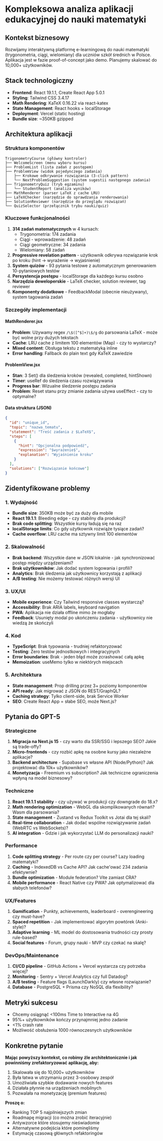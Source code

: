 # Kompleksowa analiza aplikacji edukacyjnej do nauki matematyki

## Kontekst biznesowy
Rozwijamy interaktywną platformę e-learningową do nauki matematyki (trygonometria, ciągi, wielomiany) dla uczniów szkół średnich w Polsce. Aplikacja jest w fazie proof-of-concept jako demo. Planujemy skalować do 10,000+ użytkowników.

## Stack technologiczny
- **Frontend**: React 19.1.1, Create React App 5.0.1
- **Styling**: Tailwind CSS 3.4.17
- **Math Rendering**: KaTeX 0.16.22 via react-katex
- **State Management**: React hooks + localStorage
- **Deployment**: Vercel (static hosting)
- **Bundle size**: ~350KB gzipped

## Architektura aplikacji

### Struktura komponentów
```
TrigonometryCourse (główny kontroler)
├── WelcomeScreen (menu wyboru kursu)
├── ProblemList (lista zadań z postępem)
├── ProblemView (widok pojedynczego zadania)
│   ├── Krokowe odkrywanie rozwiązania (3-click pattern)
│   └── NextProblemSuggestion (system sugestii następnego zadania)
├── TrigonometryQuiz (tryb egzaminu)
│   └── StudentReport (analiza wyników)
├── MathRenderer (parser LaTeX z cache LRU)
├── LaTeXChecker (narzędzie do sprawdzania renderowania)
├── SolutionReviewer (narzędzie do przeglądu rozwiązań)
└── QuizSelector (przełącznik trybu nauki/quiz)
```

### Kluczowe funkcjonalności
1. **314 zadań matematycznych** w 4 kursach:
   - Trygonometria: 174 zadania
   - Ciągi - wprowadzenie: 48 zadań  
   - Ciągi geometryczne: 34 zadania
   - Wielomiany: 58 zadań
2. **Progressive revelation pattern** - użytkownik odkrywa rozwiązanie krok po kroku (hint → wyrażenie → wyjaśnienie)
3. **System quizów** - 93 pytania testowe z automatycznym generowaniem 10-pytaniowych testów
4. **Persystencja postępu** - localStorage dla każdego kursu osobno
5. **Narzędzia deweloperskie** - LaTeX checker, solution reviewer, tag reviewer
6. **Komponenty dodatkowe** - FeedbackModal (obecnie nieużywany), system tagowania zadań

### Szczegóły implementacji

#### MathRenderer.jsx
- **Problem**: Używamy regex `/\$([^$]+)\$/g` do parsowania LaTeX - może być wolne przy dużych tekstach
- **Cache**: LRU cache z limitem 100 elementów (Map) - czy to wystarczy?
- **Mixed content**: Obsługa tekstu z matematyką inline
- **Error handling**: Fallback do plain text gdy KaTeX zawiedzie

#### ProblemView.jsx
- **Stan**: 3 Set() dla śledzenia kroków (revealed, completed, hintShown)
- **Timer**: useRef do śledzenia czasu rozwiązywania
- **Progress bar**: Wizualne śledzenie postępu zadania
- **Problem**: Reset stanu przy zmianie zadania używa useEffect - czy to optymalne?

#### Data struktura (JSON)
```json
{
  "id": "unique_id",
  "topic": "nazwa_tematu",
  "statement": "Treść zadania z $LaTeX$",
  "steps": [
    {
      "hint": "Opcjonalna podpowiedź",
      "expression": "$wyrażenie$",
      "explanation": "Wyjaśnienie kroku"
    }
  ],
  "solutions": ["Rozwiązanie końcowe"]
}
```

## Zidentyfikowane problemy

### 1. Wydajność
- **Bundle size**: 350KB może być za duży dla mobile
- **React 19.1.1**: Bleeding edge - czy stabilny dla produkcji?
- **Brak code splitting**: Wszystkie kursy ładują się na raz
- **localStorage limits**: Co gdy użytkownik rozwiąże tysiące zadań?
- **Cache overflow**: LRU cache ma sztywny limit 100 elementów

### 2. Skalowalność
- **Brak backend**: Wszystkie dane w JSON lokalnie - jak synchronizować postęp między urządzeniami?
- **Brak użytkowników**: Jak dodać system logowania i profili?
- **Analytics**: Brak śledzenia jak użytkownicy korzystają z aplikacji
- **A/B testing**: Nie możemy testować różnych wersji UI

### 3. UX/UI
- **Mobile experience**: Czy Tailwind responsive classes wystarczą?
- **Accessibility**: Brak ARIA labels, keyboard navigation
- **PWA**: Aplikacja nie działa offline mimo że mogłaby
- **Feedback**: Usunięty modal po ukończeniu zadania - użytkownicy nie wiedzą że skończyli

### 4. Kod
- **TypeScript**: Brak typowania - trudniej refaktoryzować
- **Testing**: Zero testów jednostkowych i integracyjnych
- **Error boundaries**: Brak - jeden błąd może zcrashować całą apkę
- **Memoization**: useMemo tylko w niektórych miejscach

### 5. Architektura
- **State management**: Prop drilling przez 3+ poziomy komponentów
- **API ready**: Jak migrować z JSON do REST/GraphQL?
- **Caching strategy**: Tylko client-side, brak Service Worker
- **SEO**: Create React App = słabe SEO, może Next.js?

## Pytania do GPT-5

### Strategiczne
1. **Migracja na Next.js 15** - czy warto dla SSR/SSG i lepszego SEO? Jakie są trade-offy?
2. **Micro-frontends** - czy rozbić apkę na osobne kursy jako niezależne aplikacje?
3. **Backend architecture** - Supabase vs własne API (Node/Python)? Jak projektować dla 10k+ użytkowników?
4. **Monetyzacja** - Freemium vs subscription? Jak techniczne ograniczenia wpłyną na model biznesowy?

### Techniczne
1. **React 19.1.1 stability** - czy używać w produkcji czy downgrade do 18.x?
2. **Math rendering optimization** - WebGL dla skomplikowanych równań? Wasm dla parsowania?
3. **State management** - Zustand vs Redux Toolkit vs Jotai dla tej skali?
4. **Real-time collaboration** - Jak dodać wspólne rozwiązywanie zadań (WebRTC vs WebSockets)?
5. **AI integration** - Gdzie i jak wykorzystać LLM do personalizacji nauki?

### Performance
1. **Code splitting strategy** - Per route czy per course? Lazy loading matematyki?
2. **Caching** - IndexedDB vs Cache API? Jak cache'ować 234 zadania efektywnie?
3. **Bundle optimization** - Module federation? Vite zamiast CRA?
4. **Mobile performance** - React Native czy PWA? Jak optymalizować dla słabych telefonów?

### UX/Features
1. **Gamification** - Punkty, achievements, leaderboard - overengineering czy must-have?
2. **Spaced repetition** - Jak implementować algorytm powtórek (Anki-style)?
3. **Adaptive learning** - ML model do dostosowania trudności czy prosty rule-based?
4. **Social features** - Forum, grupy nauki - MVP czy czekać na skalę?

### DevOps/Maintenance
1. **CI/CD pipeline** - GitHub Actions + Vercel wystarcza czy potrzeba więcej?
2. **Monitoring** - Sentry + Vercel Analytics czy full Datadog?
3. **A/B testing** - Feature flags (LaunchDarkly) czy własne rozwiązanie?
4. **Database** - PostgreSQL + Prisma czy NoSQL dla flexibility?

## Metryki sukcesu
- Chcemy osiągnąć <100ms Time to Interactive na 4G
- 95%+ użytkowników kończy przynajmniej jedno zadanie
- <1% crash rate
- Możliwość obsłużenia 1000 równoczesnych użytkowników

## Konkretne pytanie
**Mając powyższy kontekst, co robimy źle architektonicznie i jak powinniśmy zrefaktoryzować aplikację, aby:**
1. Skalowała się do 10,000+ użytkowników
2. Była łatwa w utrzymaniu przez 3-osobowy zespół
3. Umożliwiała szybkie dodawanie nowych features
4. Działała płynnie na urządzeniach mobilnych
5. Pozwalała na monetyzację (premium features)

**Proszę o:**
- Ranking TOP 5 najpilniejszych zmian
- Roadmapę migracji (co można zrobić iteracyjnie)
- Antywzorce które stosujemy nieświadomie
- Alternatywne podejścia które pominęliśmy
- Estymację czasową głównych refaktoringów